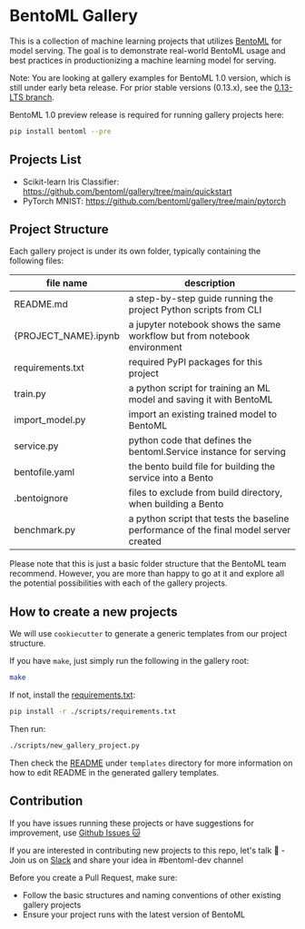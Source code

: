# BentoML Gallery

This is a collection of machine learning projects that utilizes [BentoML](https://github.com/bentoml/BentoML)
for model serving. The goal is to demonstrate real-world BentoML usage and best practices in
productionizing a machine learning model for serving.

Note: You are looking at gallery examples for BentoML 1.0 version, which is still under early beta release. 
For prior stable versions (0.13.x), see the [0.13-LTS branch](https://github.com/bentoml/gallery/tree/0.13-LTS).


BentoML 1.0 preview release is required for running gallery projects here:

```bash
pip install bentoml --pre
```


## Projects List

* Scikit-learn Iris Classifier: https://github.com/bentoml/gallery/tree/main/quickstart
* PyTorch MNIST: https://github.com/bentoml/gallery/tree/main/pytorch


## Project Structure

Each gallery project is under its own folder, typically containing the following files:

| file name | description |
| --- | --- |
| README.md | a step-by-step guide running the project Python scripts from CLI |
| {PROJECT_NAME}.ipynb | a jupyter notebook shows the same workflow but from notebook environment |
| requirements.txt | required PyPI packages for this project |
| train.py | a python script for training an ML model and saving it with BentoML |
| import_model.py | import an existing trained model to BentoML |
| service.py | python code that defines the bentoml.Service instance for serving |
| bentofile.yaml | the bento build file for building the service into a Bento |
| .bentoignore | files to exclude from build directory, when building a Bento |
| benchmark.py | a python script that tests the baseline performance of the final model server created |

Please note that this is just a basic folder structure that the BentoML team
recommend. However, you are more than happy to go at it and explore all the
potential possibilities with each of the gallery projects.

## How to create a new projects

We will use `cookiecutter` to generate a generic templates from our project
structure.

If you have `make`, just simply run the following in the gallery root:
```bash
make
```

If not, install the [requirements.txt](./scripts/requirements.txt):
```bash
pip install -r ./scripts/requirements.txt
```
Then run:
```bash
./scripts/new_gallery_project.py
```

Then check the [README](./templates/README.md) under `templates` directory for
more information on how to edit README in the generated gallery templates.

## Contribution

If you have issues running these projects or have suggestions for improvement, use [Github Issues 🐱](https://github.com/bentoml/gallery/issues/new)

If you are interested in contributing new projects to this repo, let's talk 🥰 - Join us on [Slack](https://join.slack.bentoml.org) and share your idea in #bentoml-dev channel

Before you create a Pull Request, make sure:
* Follow the basic structures and naming conventions of other existing gallery projects
* Ensure your project runs with the latest version of BentoML

